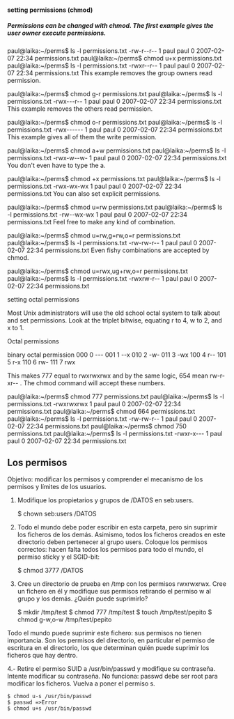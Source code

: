 #### setting permissions (chmod)

##### Permissions can be changed with chmod. The first example gives the user owner execute permissions.

paul@laika:~/perms$ ls -l permissions.txt 
-rw-r--r-- 1 paul paul 0 2007-02-07 22:34 permissions.txt
paul@laika:~/perms$ chmod u+x permissions.txt 
paul@laika:~/perms$ ls -l permissions.txt 
-rwxr--r-- 1 paul paul 0 2007-02-07 22:34 permissions.txt
This example removes the group owners read permission.

paul@laika:~/perms$ chmod g-r permissions.txt 
paul@laika:~/perms$ ls -l permissions.txt 
-rwx---r-- 1 paul paul 0 2007-02-07 22:34 permissions.txt
This example removes the others read permission.

paul@laika:~/perms$ chmod o-r permissions.txt 
paul@laika:~/perms$ ls -l permissions.txt 
-rwx------ 1 paul paul 0 2007-02-07 22:34 permissions.txt
This example gives all of them the write permission.

paul@laika:~/perms$ chmod a+w permissions.txt 
paul@laika:~/perms$ ls -l permissions.txt 
-rwx-w--w- 1 paul paul 0 2007-02-07 22:34 permissions.txt
You don't even have to type the a.

paul@laika:~/perms$ chmod +x permissions.txt 
paul@laika:~/perms$ ls -l permissions.txt 
-rwx-wx-wx 1 paul paul 0 2007-02-07 22:34 permissions.txt
You can also set explicit permissions.

paul@laika:~/perms$ chmod u=rw permissions.txt 
paul@laika:~/perms$ ls -l permissions.txt 
-rw--wx-wx 1 paul paul 0 2007-02-07 22:34 permissions.txt
Feel free to make any kind of combination.

paul@laika:~/perms$ chmod u=rw,g=rw,o=r permissions.txt 
paul@laika:~/perms$ ls -l permissions.txt 
-rw-rw-r-- 1 paul paul 0 2007-02-07 22:34 permissions.txt
Even fishy combinations are accepted by chmod.

paul@laika:~/perms$ chmod u=rwx,ug+rw,o=r permissions.txt 
paul@laika:~/perms$ ls -l permissions.txt 
-rwxrw-r-- 1 paul paul 0 2007-02-07 22:34 permissions.txt


setting octal permissions

Most Unix administrators will use the old school octal system to talk about and set permissions. Look at the triplet bitwise, equating r to 4, w to 2, and x to 1.

Octal permissions

binary	octal	permission
000	0	---
001	1	--x
010	2	-w-
011	3	-wx
100	4	r--
101	5	r-x
110	6	rw-
111	7	rwx

This makes 777 equal to rwxrwxrwx and by the same logic, 654 mean rw-r-xr-- . The chmod command will accept these numbers.

paul@laika:~/perms$ chmod 777 permissions.txt 
paul@laika:~/perms$ ls -l permissions.txt 
-rwxrwxrwx 1 paul paul 0 2007-02-07 22:34 permissions.txt
paul@laika:~/perms$ chmod 664 permissions.txt 
paul@laika:~/perms$ ls -l permissions.txt 
-rw-rw-r-- 1 paul paul 0 2007-02-07 22:34 permissions.txt
paul@laika:~/perms$ chmod 750 permissions.txt 
paul@laika:~/perms$ ls -l permissions.txt 
-rwxr-x--- 1 paul paul 0 2007-02-07 22:34 permissions.txt



## Los permisos

Objetivo: modificar los permisos y comprender el mecanismo de los permisos y límites de los usuarios.
1. Modifique los propietarios y grupos de /DATOS en seb:users.

    $ chown seb:users /DATOS

2. Todo el mundo debe poder escribir en esta carpeta, pero sin suprimir los ficheros de los demás. Asimismo, todos los ficheros creados en este directorio deben pertenecer al grupo
users. Coloque los permisos correctos: hacen falta todos los permisos para todo el mundo, el permiso sticky y el SGID-bit:
   
   $ chmod 3777 /DATOS

3. Cree un directorio de prueba en /tmp con los permisos rwxrwxrwx. Cree un fichero en él y modifique sus permisos retirando el permiso w al grupo y los demás. ¿Quién puede
suprimirlo?

    $ mkdir /tmp/test
    $ chmod 777 /tmp/test
    $ touch /tmp/test/pepito
    $ chmod g-w,o-w /tmp/test/pepito

Todo el mundo puede suprimir este fichero: sus permisos no tienen importancia. Son los permisos del directorio, en particular el permiso de escritura en el directorio, los que determinan quién puede suprimir los ficheros que hay dentro.

4.- Retire el permiso SUID a /usr/bin/passwd y modifique su contraseña. Intente modificar su contraseña. No funciona: passwd debe ser root para modificar los ficheros. Vuelva a poner el
permiso s.

    $ chmod u-s /usr/bin/passwd
    $ passwd =>Error
    $ chmod u+s /usr/bin/passwd
